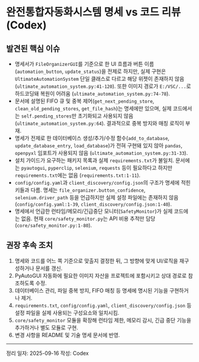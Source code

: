 ﻿# 완전통합자동화시스템 명세 vs 코드 리뷰 (Codex)

## 발견된 핵심 이슈
- 명세서가 `FileOrganizerGUI`를 기준으로 한 UI 흐름과 버튼 이름(`automation_button`, `update_status`)을 전제로 하지만, 실제 구현은 `UltimateAutomationSystem` 단일 클래스로 다르고 해당 위젯이 존재하지 않음 (`ultimate_automation_system.py:41-120`). 또한 이미지 경로가 `E:/VSC/...`로 하드코딩돼 복원이 어려움 (`ultimate_automation_system.py:74-78`).
- 문서에 설명된 FIFO 큐 및 중복 제어(`get_next_pending_store`, `clean_old_pending_stores`, `get_file_hash`)는 명세에만 있으며, 실제 코드에서는 `self.pending_stores`만 초기화되고 사용되지 않음 (`ultimate_automation_system.py:64`). 결과적으로 중복 방지와 매칭 로직이 부재.
- 명세가 전제로 한 데이터베이스 생성/추가/수정 함수(`add_to_database`, `update_database_entry`, `load_database`)가 전혀 구현돼 있지 않아 `pandas`, `openpyxl` 임포트가 사용되지 않음 (`ultimate_automation_system.py:31-33`).
- 설치 가이드가 요구하는 패키지 목록과 실제 `requirements.txt`가 불일치. 문서에는 `pyautogui`, `pyperclip`, `selenium`, `requests` 등이 필요하다고 하지만 `requirements.txt`에는 없음 (`requirements.txt:1-11`).
- `config/config.yaml`과 `client_discovery/config.json`의 구조가 명세에 적힌 키들과 다름. 명세는 `file_organizer.button_confidence`, `selenium.driver_path` 등을 언급하지만 실제 설정 파일에는 존재하지 않음 (`config/config.yaml:1-39`, `client_discovery/config.json:1-40`).
- 명세에서 언급한 런타임/메모리/긴급중단 모니터(`SafetyMonitor`)가 실제 코드에는 없음. 현재 `core/safety_monitor.py`는 API 비용 추적만 담당 (`core/safety_monitor.py:1-80`).

## 권장 후속 조치
1. 명세와 코드를 어느 쪽 기준으로 맞출지 결정한 뒤, 그 방향에 맞게 UI/로직을 재구성하거나 문서를 갱신.
2. PyAutoGUI 자동화에 필요한 이미지 자산을 프로젝트에 포함시키고 상대 경로로 참조하도록 수정.
3. 데이터베이스 관리, 파일 중복 방지, FIFO 매칭 등 명세에 명시된 기능을 구현하거나 제거.
4. `requirements.txt`, `config/config.yaml`, `client_discovery/config.json` 등 설정 파일을 실제 사용되는 구성요소와 일치시킴.
5. `core/safety_monitor` 모듈을 확장해 런타임 제한, 메모리 감시, 긴급 중단 기능을 추가하거나 별도 모듈로 구현.
6. 변경 사항을 README 및 기술 명세 문서에 반영.

---
정리 일자: 2025-09-16
작성: Codex
